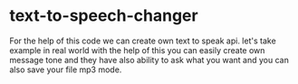 # text-to-speech-changer
For the help of this code we can create own text to speak api. let's take example in real world with the help of this you can easily create own message tone and they have also ability to ask what you want and you can also save your file mp3 mode.
